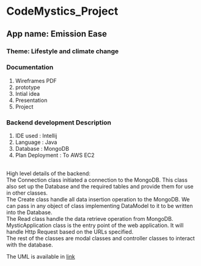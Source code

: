 # CodeMystics_Project


## App name: Emission Ease
### Theme: Lifestyle and climate change

### Documentation
1. Wireframes PDF
2. prototype
3. Intial idea
4. Presentation
5. Project

### Backend development Description

1. IDE used : Intellij
2. Language : Java 
3. Database : MongoDB 
4. Plan Deployment : To AWS EC2

<br>
High level details of the backend:
<br>
The Connection class initiated a connection to the MongoDB. This class also set up the Database and the required tables and provide them for use in other classes. 
<br> The Create class handle all data insertion operation to the MongoDB. We can pass in any object of class implementing DataModel to it to be written into the Database. 
<br> The Read class handle the data retrieve operation from MongoDB. 
<br> MysticApplication class is the entry point of the web application. It will handle Http Request based on the URLs specified. 
<br> The rest of the classes are modal classes and controller classes to interact with the database. 

The UML is available in [link](https://asset.cloudinary.com/dlf1ttson/559f990f6fcfa4e9a18cd0673387c66b)


